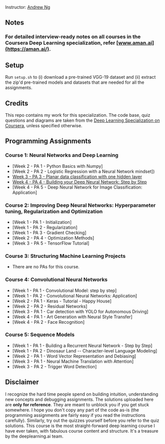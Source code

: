Instructor: [Andrew Ng](http://www.andrewng.org/)

## Notes

### For detailed interview-ready notes on all courses in the Coursera Deep Learning specialization, refer [www.aman.ai](https://aman.ai/).

## Setup

Run ```setup.sh``` to (i) download a pre-trained VGG-19 dataset and (ii) extract the zip'd pre-trained models and datasets that are needed for all the assignments.

## Credits

This repo contains my work for this specialization. The code base, quiz questions and diagrams are taken from the [Deep Learning Specialization on Coursera](https://www.coursera.org/specializations/deep-learning), unless specified otherwise.

## Programming Assignments

### Course 1: Neural Networks and Deep Learning

  - [Week 2 - PA 1 - Python Basics with Numpy]
  - [Week 2 - PA 2 - Logistic Regression with a Neural Network mindset])
  - [Week 3 - PA 3 - Planar data classification with one hidden layer]()
  - [Week 4 - PA 4 - Building your Deep Neural Network: Step by Step]()
  - [Week 4 - PA 5 - Deep Neural Network for Image Classification: Application]

### Course 2: Improving Deep Neural Networks: Hyperparameter tuning, Regularization and Optimization

  - [Week 1 - PA 1 - Initialization]
  - [Week 1 - PA 2 - Regularization]
  - [Week 1 - PA 3 - Gradient Checking]
  - [Week 2 - PA 4 - Optimization Methods]
  - [Week 3 - PA 5 - TensorFlow Tutorial]

### Course 3: Structuring Machine Learning Projects

  - There are no PAs for this course.
  
### Course 4: Convolutional Neural Networks

  - [Week 1 - PA 1 - Convolutional Model: step by step]
  - [Week 1 - PA 2 - Convolutional Neural Networks: Application]
  - [Week 2 - PA 1 - Keras - Tutorial - Happy House]
  - [Week 2 - PA 2 - Residual Networks]
  - [Week 3 - PA 1 - Car detection with YOLO for Autonomous Driving]
  - [Week 4 - PA 1 - Art Generation with Neural Style Transfer]
  - [Week 4 - PA 2 - Face Recognition]
  
### Course 5: Sequence Models

  - [Week 1 - PA 1 - Building a Recurrent Neural Network - Step by Step]
  - [Week 1 - PA 2 - Dinosaur Land -- Character-level Language Modeling]  
  - [Week 2 - PA 1 - Word Vector Representation and Debiasing]
  - [Week 3 - PA 1 - Neural Machine Translation with Attention] 
  - [Week 3 - PA 2 - Trigger Word Detection]


## Disclaimer

I recognize the hard time people spend on building intuition, understanding new concepts and debugging assignments. The solutions uploaded here are **only for reference**. They are meant to unblock you if you get stuck somewhere. I hope you don't copy any part of the code as-is (the programming assignments are fairly easy if you read the instructions carefully). Similarly, try out the quizzes yourself before you refer to the quiz solutions. This course is the most straight-forward deep learning course I have ever taken, with fabulous course content and structure. It's a treasure by the deeplearning.ai team.
